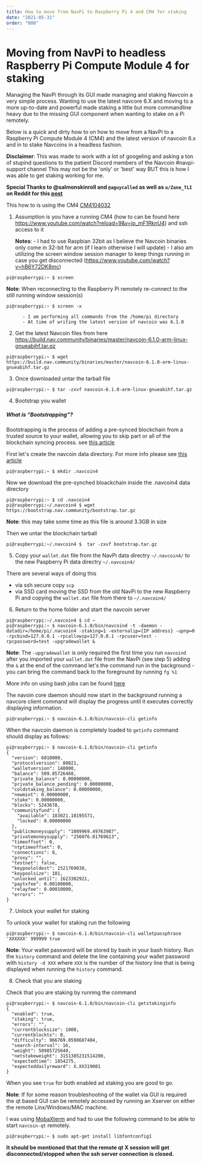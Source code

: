 ```yaml
---
title: How to move from NavPi to Raspberry Pi 4 and CM4 for staking
date: "2021-05-31"
order: "000"
---
```



# Moving from NavPi to headless Raspberry Pi Compute Module 4 for staking

Managing the NavPi through its GUI made managing and staking Navcoin a very simple process. Wanting to use the latest navcore 6.X and moving to a more up-to-date and powerful made staking a little but more commandline heavy due to the missing GUI component when wanting to stake on a Pi remotely. 

Below is a quick and dirty how to on how to move from a NavPi to a Raspberry Pi Compute Module 4 (CM4) and the latest version of navcoin 6.x and in  to stake Navcoins in a headless fashion.

**Disclaimer**: This was made to work with a lot of googeling and asking a ton of stupind questions to the patient Discord members of the Navcoin #navpi-support channel
                This may not be the 'only' or 'best' way BUT this is how I was able to get staking working for me.

**Special Thanks to @salmonskinroll and `@aguycalled` as well as `u/Zane_TLI` on Reddit for this [post](https://www.reddit.com/r/NavCoin/comments/l8jdcr/staking_with_navcoind_getstakinginfo_return>)**

This how to is using the CM4 [CM4104032](https://www.buyapi.ca/product/raspberry-pi-compute-module-4-wireless-4gb-32gb-cm4104032/)

1. Assumption is you have a running CM4 (how to can be found here https://www.youtube.com/watch?reload=9&v=jp_mF1RknU4) and ssh access to it

   **Notes**: - I had to use Raspbian 32bit as I believe the Navcoin binaries only come in 32-bit for arm (if I learn otherwise I will update)
          - I also am utilizing the screen window session manager to keep things running in case you get disconnected (https://www.youtube.com/watch?v=hB6Y72DK8mc)

```
pi@raspberrypi:~ $ screen
```

**Note**: When reconnecting to the Raspberry Pi remotely re-connect to the still running window session(s)

```
pi@raspberrypi:~ $ screen -x
```

          - I am performing all commands from the /home/pi directory
          - At time of writing the latest version of navcoin was 6.1.0

2. Get the latest Navcoin files from here https://build.nav.community/binaries/master/navcoin-6.1.0-arm-linux-gnueabihf.tar.gz

```
pi@raspberrypi:~ $ wget https://build.nav.community/binaries/master/navcoin-6.1.0-arm-linux-gnueabihf.tar.gz
```

3. Once downloaded untar the tarball file 

```
pi@raspberrypi:~ $ tar -zxvf navcoin-6.1.0-arm-linux-gnueabihf.tar.gz
```

4. Bootstrap you wallet

##### What is “Bootstrapping”? 

Bootstrapping is the process of adding a pre-synced blockchain from a trusted source to your wallet, allowing you to skip part or all of the blockchain syncing process. see [this article](/navcoin-core/bootstrap-your-wallet/)

First let's create the navcoin data directory. For more info please see [this article](/navcoin-core/locate-your-data-directory/)
```
pi@raspberrypi:~ $ mkdir .navcoin4
```
Now we download the pre-synched bloackchain inside the .navcoin4 data directory
```
pi@raspberrypi:~ $ cd .navcoin4
pi@raspberrypi:~/.navcoin4 $ wget https://bootstrap.nav.community/bootstrap.tar.gz
```

**Note**: this may take some time as this file is around 3.3GB in size

Then we untar the blockchain tarball

```
pi@raspberrypi:~/.navcoin4 $  tar -zxvf bootstrap.tar.gz
```

5. Copy your `wallet.dat` file from the NavPi data directry `~/.navcoin4/` to the new Paspberry Pi data directry `~/.navcoin4/`

There are several ways of doing this

- via ssh secure copy `scp`
- via SSD card moving the SSD from the old NavPi to the new Raspberry Pi and copying the `wallet.dat` file from there to `~/.navcoin4/`

6. Return to the home folder and start the navcoin server

```
pi@raspberrypi:~/.navcoin4 $ cd ~
pi@raspberrypi:~ $ navcoin-6.1.0/bin/navcoind -t -daemon -datadir=/home/pi/.nacvoin4 -staking=1 -externalip={IP address} -upnp=0 -rpcbind=127.0.0.1 -rpcallowip=127.0.0.1 -rpcuser=test -rpcpassword=test -upgradewallet &
```

**Note**: The `-upgradewallet` is only required the first time you run `navcoind` after you imported your `wallet.dat` file from the NavPi (see step 5) adding the `&` at the end of the command let's the command run in the background - you can bring the command back to the foreground by running `fg %1`

More info on using bash jobs can be found [here](https://www.linuxjournal.com/content/job-control-bash-feature-you-only-think-you-dont-need)

The navoin core daemon should now start in the background running a navcore client command will display the progress until it executes correctly displaying information.

```
pi@raspberrypi:~ $ navcoin-6.1.0/bin/navcoin-cli getinfo
```

When the navcoin daemon is completely loaded to `getinfo` command should display as follows:

```
pi@raspberrypi:~ $ navcoin-6.1.0/bin/navcoin-cli getinfo
{
  "version": 6010000,
  "protocolversion": 80021,
  "walletversion": 140000,
  "balance": 509.85726468,
  "private_balance": 0.00000000,
  "private_balance_pending": 0.00000000,
  "coldstaking_balance": 0.00000000,
  "newmint": 0.00000000,
  "stake": 0.00000000,
  "blocks": 5243678,
  "communityfund": {
    "available": 183021.10195571,
    "locked": 0.00000000
  },
  "publicmoneysupply": "1089969.49763987",
  "privatemoneysupply": "256076.01769613",
  "timeoffset": 0,
  "ntptimeoffset": 0,
  "connections": 8,
  "proxy": "",
  "testnet": false,
  "keypoololdest": 1521769038,
  "keypoolsize": 101,
  "unlocked_until": 1623302921,
  "paytxfee": 0.00100000,
  "relayfee": 0.00010000,
  "errors": ""
}
```

7. Unlock your wallet for staking

To unlock your wallet for staking run the following 

```
pi@raspberrypi:~ $ navcoin-6.1.0/bin/navcoin-cli walletpassphrase 'XXXXXX' 999999 true
```

**Note**: Your wallet password will be stored by bash in your bash history. Run the `history` command and delete the line containing your wallet password with `history -d XXX` where `XXX` is the number of the history line that is being displayed when running the `history` command.

8. Check that you are staking

Check that you are staking by running the command

```
pi@raspberrypi:~ $ navcoin-6.1.0/bin/navcoin-cli getstakinginfo
{
  "enabled": true,
  "staking": true,
  "errors": "",
  "currentblocksize": 1000,
  "currentblocktx": 0,
  "difficulty": 966769.0598687404,
  "search-interval": 16,
  "weight": 50985725640,
  "netstakeweight": 3151385231514200,
  "expectedtime": 1854275,
  "expecteddailyreward": X.XX319001
}
```

When you see `true` for both enabled ad staking you are good to go.

**Note**: If for some reason troubleshooting of the wallet via GUI is required the qt based GUI can be remotely accessed by running an Xserver on either the remote Linx/Windows/MAC machine. 

I was using [MobaXterm](https://mobaxterm.mobatek.net/) and had to use the following command to be able to start `navcoin-qt` remotely.

```
pi@raspberrypi:~ $ sudo apt-get install libfontconfig1
```

**It should be mentioned that that the remote qt X session will get disconnected/stopped when the ssh server connection is closed.**
